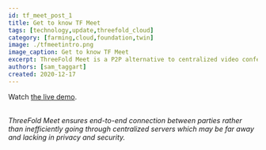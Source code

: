 ```yaml
---
id: tf_meet_post_1
title: Get to know TF Meet
tags: [technology,update,threefold_cloud]
category: [farming,cloud,foundation,twin]
image: ./tfmeetintro.png
image_caption: Get to know TF Meet
excerpt: ThreeFold Meet is a P2P alternative to centralized video conferencing solutions.
authors: [sam_taggart]
created: 2020-12-17
---
```


Watch [the live demo](https://www.youtube.com/watch?v=C7BH_o9JbW0&t=815s).
<br/>
<br/>

*ThreeFold Meet ensures end-to-end connection between parties rather than inefficiently going through centralized servers which may be far away and lacking in privacy and security.*
